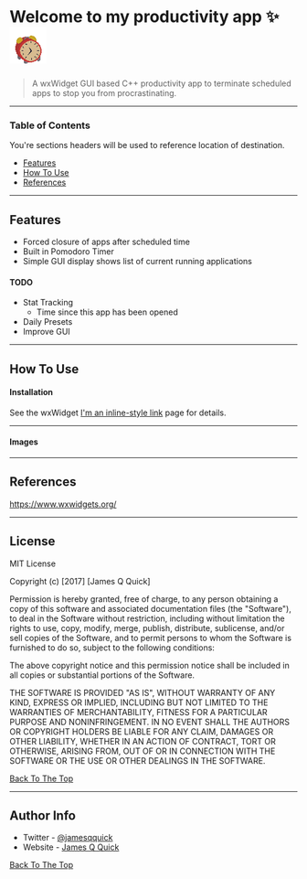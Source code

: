 # Welcome to my productivity app ✨![Project Image](https://github.com/mcmuffinoven/ProductivityApp/blob/main/Clock_icon.png)


> A wxWidget GUI based C++ productivity app to terminate scheduled apps to stop you from procrastinating.

---

### Table of Contents
You're sections headers will be used to reference location of destination.

- [Features](#Features)
- [How To Use](#how-to-use)
- [References](#references)

---

## Features

- Forced closure of apps after scheduled time
- Built in Pomodoro Timer
- Simple GUI display shows list of current running applications


#### TODO

- Stat Tracking
     - Time since this app has been opened
- Daily Presets
- Improve GUI

---

## How To Use

#### Installation

See the wxWidget [I'm an inline-style link](https://www.google.com) page for details. 


---

#### Images


---

## References

https://www.wxwidgets.org/

---

## License

MIT License

Copyright (c) [2017] [James Q Quick]

Permission is hereby granted, free of charge, to any person obtaining a copy
of this software and associated documentation files (the "Software"), to deal
in the Software without restriction, including without limitation the rights
to use, copy, modify, merge, publish, distribute, sublicense, and/or sell
copies of the Software, and to permit persons to whom the Software is
furnished to do so, subject to the following conditions:

The above copyright notice and this permission notice shall be included in all
copies or substantial portions of the Software.

THE SOFTWARE IS PROVIDED "AS IS", WITHOUT WARRANTY OF ANY KIND, EXPRESS OR
IMPLIED, INCLUDING BUT NOT LIMITED TO THE WARRANTIES OF MERCHANTABILITY,
FITNESS FOR A PARTICULAR PURPOSE AND NONINFRINGEMENT. IN NO EVENT SHALL THE
AUTHORS OR COPYRIGHT HOLDERS BE LIABLE FOR ANY CLAIM, DAMAGES OR OTHER
LIABILITY, WHETHER IN AN ACTION OF CONTRACT, TORT OR OTHERWISE, ARISING FROM,
OUT OF OR IN CONNECTION WITH THE SOFTWARE OR THE USE OR OTHER DEALINGS IN THE
SOFTWARE.

[Back To The Top](#read-me-template)

---

## Author Info

- Twitter - [@jamesqquick](https://twitter.com/jamesqquick)
- Website - [James Q Quick](https://jamesqquick.com)

[Back To The Top](#read-me-template)
